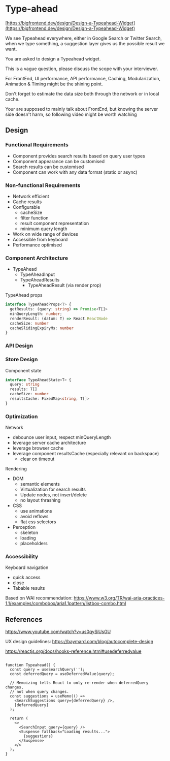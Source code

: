 # Type-ahead

[https://bigfrontend.dev/design/Design-a-Typeahead-Widget](https://bigfrontend.dev/design/Design-a-Typeahead-Widget)

We see Typeahead everywhere, either in Google Search or Twitter Search, when we type something, a suggestion layer gives us the possible result we want.

You are asked to design a Typeahead widget.

This is a vague question, please discuss the scope with your interviewer.

For FrontEnd, UI performance, API performance, Caching, Modularization, Animation & Timing might be the shining point.

Don't forget to estimate the data size both through the network or in local cache.

Your are supposed to mainly talk about FrontEnd, but knowing the server side doesn't harm, so following video might be worth watching

## Design

### Functional Requirements

- Component provides search results based on query user types
- Component appearance can be customised
- Search results can be customised
- Component can work with any data format (static or async)

### Non-functional Requirements

- Network efficient
- Cache results
- Configurable
  - cacheSize
  - filter function
  - result component representation
  - minimum query length
- Work on wide range of devices
- Accessible from keyboard
- Performance optimised

### Component Architecture

- TypeAhead
  - TypeAheadInput
  - TypeAheadResults
    - TypeAheadResult (via render prop)

TypeAhead props

```typescript
interface TypeAheadProps<T> {
  getResults: (query: string) => Promise<T[]>
  minQueryLength: number;
  renderResult: (datum: T) => React.ReactNode
  cacheSize: number
  cacheSlidingExpiryMs: number
}
```

### API Design



### Store Design

Component state

```typescript
interface TypeAheadState<T> {
  query: string
  results: T[]
  cacheSize: number
  resultsCache: FixedMap<string, T[]>
}
```


### Optimization

Network

- debounce user input, respect minQueryLength
- leverage server cache architecture
- leverage browser cache 
- leverage component resultsCache (especially relevant on backspace)
  - clear on timeout

Rendering

- DOM
  - semantic elements
  - Virtualization for search results
  - Update nodes, not insert/delete
  - no layout thrashing
- CSS
  - use animations
  - avoid reflows
  - flat css selectors 
- Perception
  - skeleton
  - loading
  - placeholders

### Accessibility

Keyboard navigation 
  - quick access
  - close
  - Tabable results

Based on WAI recommendation:
https://www.w3.org/TR/wai-aria-practices-1.1/examples/combobox/aria1.1pattern/listbox-combo.html
## References

https://www.youtube.com/watch?v=us0qySiUsGU

UX design guidelines:
https://baymard.com/blog/autocomplete-design

https://reactjs.org/docs/hooks-reference.html#usedeferredvalue

```react

function Typeahead() {
  const query = useSearchQuery('');
  const deferredQuery = useDeferredValue(query);

  // Memoizing tells React to only re-render when deferredQuery changes,
  // not when query changes.
  const suggestions = useMemo(() =>
    <SearchSuggestions query={deferredQuery} />,
    [deferredQuery]
  );

  return (
    <>
      <SearchInput query={query} />
      <Suspense fallback="Loading results...">
        {suggestions}
      </Suspense>
    </>
  );
}

```